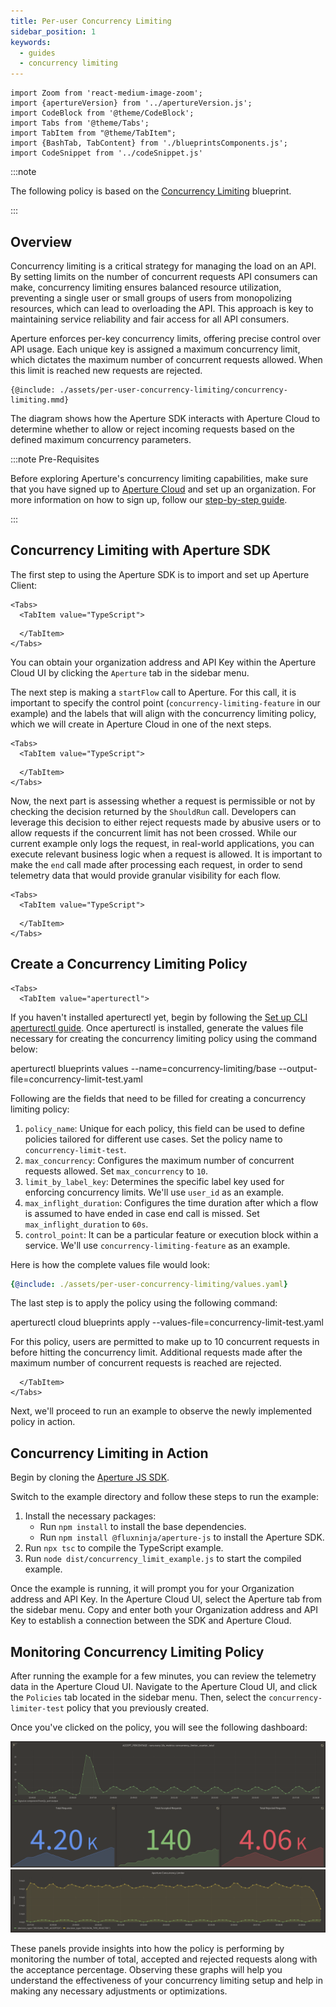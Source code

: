 ```yaml
---
title: Per-user Concurrency Limiting
sidebar_position: 1
keywords:
  - guides
  - concurrency limiting
---
```


```mdx-code-block
import Zoom from 'react-medium-image-zoom';
import {apertureVersion} from '../apertureVersion.js';
import CodeBlock from '@theme/CodeBlock';
import Tabs from '@theme/Tabs';
import TabItem from "@theme/TabItem";
import {BashTab, TabContent} from './blueprintsComponents.js';
import CodeSnippet from '../codeSnippet.js'

```

:::note

The following policy is based on the
[Concurrency Limiting](/reference/blueprints/concurrency-limiting/base.md)
blueprint.

:::

## Overview

Concurrency limiting is a critical strategy for managing the load on an API. By
setting limits on the number of concurrent requests API consumers can make,
concurrency limiting ensures balanced resource utilization, preventing a single
user or small groups of users from monopolizing resources, which can lead to
overloading the API. This approach is key to maintaining service reliability and
fair access for all API consumers.

Aperture enforces per-key concurrency limits, offering precise control over API
usage. Each unique key is assigned a maximum concurrency limit, which dictates
the maximum number of concurrent requests allowed. When this limit is reached
new requests are rejected.

<Zoom>

```mermaid
{@include: ./assets/per-user-concurrency-limiting/concurrency-limiting.mmd}
```

</Zoom>

The diagram shows how the Aperture SDK interacts with Aperture Cloud to
determine whether to allow or reject incoming requests based on the defined
maximum concurrency parameters.

:::note Pre-Requisites

Before exploring Aperture's concurrency limiting capabilities, make sure that
you have signed up to [Aperture Cloud](https://app.fluxninja.com/sign-up) and
set up an organization. For more information on how to sign up, follow our
[step-by-step guide](/reference/cloud-ui/sign-up.md).

:::

## Concurrency Limiting with Aperture SDK

The first step to using the Aperture SDK is to import and set up Aperture
Client:

```mdx-code-block
<Tabs>
  <TabItem value="TypeScript">
```

<CodeSnippet lang="ts" snippetName="clientConstructor" />

```mdx-code-block
  </TabItem>
</Tabs>
```

You can obtain your organization address and API Key within the Aperture Cloud
UI by clicking the `Aperture` tab in the sidebar menu.

The next step is making a `startFlow` call to Aperture. For this call, it is
important to specify the control point (`concurrency-limiting-feature` in our
example) and the labels that will align with the concurrency limiting policy,
which we will create in Aperture Cloud in one of the next steps.

```mdx-code-block
<Tabs>
  <TabItem value="TypeScript">
```

<CodeSnippet lang="ts" snippetName="CLStartFlow" />

```mdx-code-block
  </TabItem>
</Tabs>
```

Now, the next part is assessing whether a request is permissible or not by
checking the decision returned by the `ShouldRun` call. Developers can leverage
this decision to either reject requests made by abusive users or to allow
requests if the concurrent limit has not been crossed. While our current example
only logs the request, in real-world applications, you can execute relevant
business logic when a request is allowed. It is important to make the `end` call
made after processing each request, in order to send telemetry data that would
provide granular visibility for each flow.

```mdx-code-block
<Tabs>
  <TabItem value="TypeScript">
```

<CodeSnippet lang="ts" snippetName="CLFlowShouldRun" />

```mdx-code-block
  </TabItem>
</Tabs>
```

## Create a Concurrency Limiting Policy

```mdx-code-block
<Tabs>
  <TabItem value="aperturectl">
```

If you haven't installed aperturectl yet, begin by following the
[Set up CLI aperturectl guide](/reference/aperture-cli/aperture-cli.md). Once
aperturectl is installed, generate the values file necessary for creating the
concurrency limiting policy using the command below:

<CodeBlock language="bash"> aperturectl blueprints values
--name=concurrency-limiting/base --output-file=concurrency-limit-test.yaml
</CodeBlock>

Following are the fields that need to be filled for creating a concurrency
limiting policy:

1. `policy_name`: Unique for each policy, this field can be used to define
   policies tailored for different use cases. Set the policy name to
   `concurrency-limit-test`.
2. `max_concurrency`: Configures the maximum number of concurrent requests
   allowed. Set `max_concurrency` to `10`.
3. `limit_by_label_key`: Determines the specific label key used for enforcing
   concurrency limits. We'll use `user_id` as an example.
4. `max_inflight_duration`: Configures the time duration after which a flow is
   assumed to have ended in case end call is missed. Set `max_inflight_duration`
   to `60s`.
5. `control_point`: It can be a particular feature or execution block within a
   service. We'll use `concurrency-limiting-feature` as an example.

Here is how the complete values file would look:

```yaml
{@include: ./assets/per-user-concurrency-limiting/values.yaml}
```

The last step is to apply the policy using the following command:

<CodeBlock language="bash"> aperturectl cloud blueprints apply
--values-file=concurrency-limit-test.yaml </CodeBlock>

For this policy, users are permitted to make up to 10 concurrent requests in
before hitting the concurrency limit. Additional requests made after the maximum
number of concurrent requests is reached are rejected.

```mdx-code-block
  </TabItem>
</Tabs>
```

Next, we'll proceed to run an example to observe the newly implemented policy in
action.

## Concurrency Limiting in Action

Begin by cloning the
[Aperture JS SDK](https://github.com/fluxninja/aperture-js).

Switch to the example directory and follow these steps to run the example:

1. Install the necessary packages:
   - Run `npm install` to install the base dependencies.
   - Run `npm install @fluxninja/aperture-js` to install the Aperture SDK.
2. Run `npx tsc` to compile the TypeScript example.
3. Run `node dist/concurrency_limit_example.js` to start the compiled example.

Once the example is running, it will prompt you for your Organization address
and API Key. In the Aperture Cloud UI, select the Aperture tab from the sidebar
menu. Copy and enter both your Organization address and API Key to establish a
connection between the SDK and Aperture Cloud.

## Monitoring Concurrency Limiting Policy

After running the example for a few minutes, you can review the telemetry data
in the Aperture Cloud UI. Navigate to the Aperture Cloud UI, and click the
`Policies` tab located in the sidebar menu. Then, select the
`concurrency-limiter-test` policy that you previously created.

Once you've clicked on the policy, you will see the following dashboard:

![Concurrency Limiter Graph 1](./assets/per-user-concurrency-limiting/concurrency-limiter-graph1.png)
![Concurrency Limiter Graph 2](./assets/per-user-concurrency-limiting/concurrency-limiter-graph2.png)

These panels provide insights into how the policy is performing by monitoring
the number of total, accepted and rejected requests along with the acceptance
percentage. Observing these graphs will help you understand the effectiveness of
your concurrency limiting setup and help in making any necessary adjustments or
optimizations.
